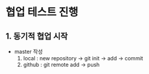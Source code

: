 # 협업 테스트 진행 

## 1. 동기적 협업 시작

- master 작성
  1. local : new repository -> git init -> add -> commit
  2. github : git remote add ->  push

